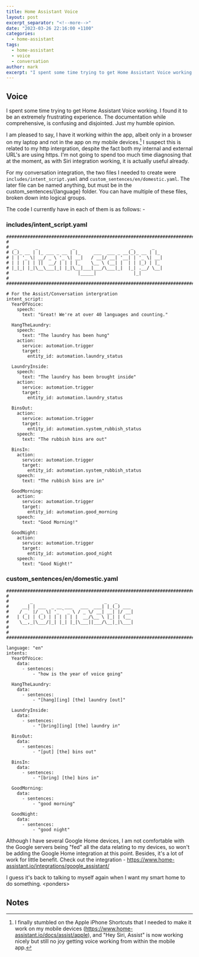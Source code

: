 ```yaml
---
title: Home Assistant Voice
layout: post
excerpt_separator: "<!--more-->"
date: "2023-03-26 22:16:00 +1100"
categories:
  - home-assistant
tags:
  - home-assistant
  - voice
  - conversation
author: mark
excerpt: "I spent some time trying to get Home Assistant Voice working. I found it to be an extremely frustrating experience. The documentation while comprehensive, is confusing and disjointed. Just my humble opinion."
---
```


## Voice

I spent some time trying to get Home Assistant Voice working. I found it to be an extremely frustrating experience. The documentation while comprehensive, is confusing and disjointed. Just my humble opinion.

<!--more-->

I am pleased to say, I have it working within the app, albeit only in a browser on my laptop and not in the app on my mobile devices.[^1] I suspect this is related to my http intergration, despite the fact both my internal and external URL's are using https. I'm not going to spend too much time diagnosing that at the moment, as with Siri integration working, it is actually useful already.

For my conversation integration, the two files I needed to create were `includes/intent_script.yaml` and `custom_sentences/en/domestic.yaml`. The later file can be named anything, but must be in the custom_sentences/{language} folder. You can have multiple of these files, broken down into logical groups.

The code I currently have in each of them is as follows: -

### includes/intent_script.yaml

```text
#################################################################################
#
#  _       _             _                     _       _
# (_)_ __ | |_ ___ _ __ | |_     ___  ___ _ __(_)_ __ | |_
# | | '_ \| __/ _ \ '_ \| __|   / __|/ __| '__| | '_ \| __|
# | | | | | ||  __/ | | | |_    \__ \ (__| |  | | |_) | |_
# |_|_| |_|\__\___|_| |_|\__|___|___/\___|_|  |_| .__/ \__|
#                          |_____|              |_|
#
#################################################################################

# For the Assist/Conversation intergration
intent_script:
  YearOfVoice:
    speech:
      text: "Great! We're at over 40 languages and counting."

  HangTheLaundry:
    speech:
      text: "The laundry has been hung"
    action:
      service: automation.trigger
      target:
        entity_id: automation.laundry_status

  LaundryInside:
    speech:
      text: "The laundry has been brought inside"
    action:
      service: automation.trigger
      target:
        entity_id: automation.laundry_status

  BinsOut:
    action:
      service: automation.trigger
      target:
        entity_id: automation.system_rubbish_status
    speech:
      text: "The rubbish bins are out"

  BinsIn:
    action:
      service: automation.trigger
      target:
        entity_id: automation.system_rubbish_status
    speech:
      text: "The rubbish bins are in"

  GoodMorning:
    action:
      service: automation.trigger
      target:
        entity_id: automation.good_morning
    speech:
      text: "Good Morning!"

  GoodNight:
    action:
      service: automation.trigger
      target:
        entity_id: automation.good_night
    speech:
      text: "Good Night!"
```

### custom_sentences/en/domestic.yaml

```text
#################################################################################
#
#        _                           _   _
#     __| | ___  _ __ ___   ___  ___| |_(_) ___
#    / _` |/ _ \| '_ ` _ \ / _ \/ __| __| |/ __|
#   | (_| | (_) | | | | | |  __/\__ \ |_| | (__
#    \__,_|\___/|_| |_| |_|\___||___/\__|_|\___|
#
#
#################################################################################

language: "en"
intents:
  YearOfVoice:
    data:
      - sentences:
          - "how is the year of voice going"

  HangTheLaundry:
    data:
      - sentences:
          - "[hang][ing] [the] laundry [out]"

  LaundryInside:
    data:
      - sentences:
          - "[bring][ing] [the] laundry in"

  BinsOut:
    data:
      - sentences:
          - "[put] [the] bins out"

  BinsIn:
    data:
      - sentences:
          - "[bring] [the] bins in"

  GoodMorning:
    data:
      - sentences:
          - "good morning"

  GoodNight:
    data:
      - sentences:
          - "good night"
```

Although I have several Google Home devices, I am not comfortable with the Google servers being "fed" all the data relating to my devices, so won't be adding the Google Home integration at this point. Besides, it's a lot of work for little benefit. Check out the integration - <https://www.home-assistant.io/integrations/google_assistant/>

I guess it's back to talking to myself again when I want my smart home to do something. \<ponders>

## Notes

[^1]: I finally stumbled on the Apple iPhone Shortcuts that I needed to make it work on my mobile devices (<https://www.home-assistant.io/docs/assist/apple>), and "Hey Siri, Assist" is now working nicely but still no joy getting voice working from within the mobile app.
